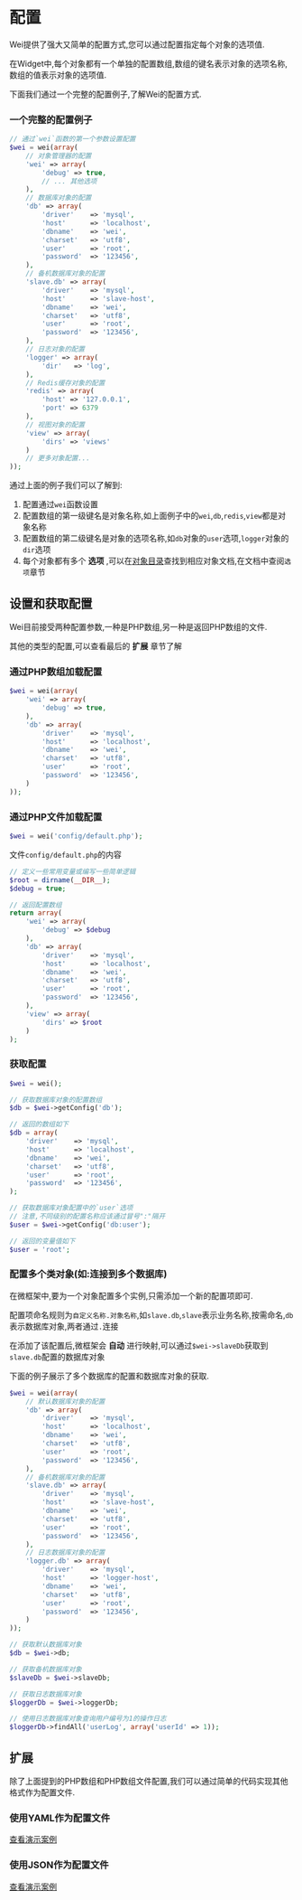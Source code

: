 # 配置

Wei提供了强大又简单的配置方式,您可以通过配置指定每个对象的选项值.

在Widget中,每个对象都有一个单独的配置数组,数组的键名表示对象的选项名称,数组的值表示对象的选项值.

下面我们通过一个完整的配置例子,了解Wei的配置方式.

### 一个完整的配置例子

```php
// 通过`wei`函数的第一个参数设置配置
$wei = wei(array(
    // 对象管理器的配置
    'wei' => array(
        'debug' => true,
        // ... 其他选项
    ),
    // 数据库对象的配置
    'db' => array(
        'driver'    => 'mysql',
        'host'      => 'localhost',
        'dbname'    => 'wei',
        'charset'   => 'utf8',
        'user'      => 'root',
        'password'  => '123456',
    ),
    // 备机数据库对象的配置
    'slave.db' => array(
        'driver'    => 'mysql',
        'host'      => 'slave-host',
        'dbname'    => 'wei',
        'charset'   => 'utf8',
        'user'      => 'root',
        'password'  => '123456',
    ),
    // 日志对象的配置
    'logger' => array(
        'dir'   => 'log',
    ),
    // Redis缓存对象的配置
    'redis' => array(
        'host' => '127.0.0.1',
        'port' => 6379
    ),
    // 视图对象的配置
    'view' => array(
        'dirs' => 'views'
    )
    // 更多对象配置...
));
```

通过上面的例子我们可以了解到:

1. 配置通过`wei`函数设置
2. 配置数组的第一级键名是对象名称,如上面例子中的`wei`,`db`,`redis`,`view`都是对象名称
3. 配置数组的第二级键名是对象的选项名称,如`db`对象的`user`选项,`logger`对象的`dir`选项
4. 每个对象都有多个 **选项** ,可以在[对象目录](README.md)查找到相应对象文档,在文档中查阅`选项`章节

## 设置和获取配置

Wei目前接受两种配置参数,一种是PHP数组,另一种是返回PHP数组的文件.

其他的类型的配置,可以查看最后的 **扩展** 章节了解

### 通过PHP数组加载配置

```php
$wei = wei(array(
    'wei' => array(
        'debug' => true,
    ),
    'db' => array(
        'driver'    => 'mysql',
        'host'      => 'localhost',
        'dbname'    => 'wei',
        'charset'   => 'utf8',
        'user'      => 'root',
        'password'  => '123456',
    )
));
```

### 通过PHP文件加载配置

```php
$wei = wei('config/default.php');
```

文件`config/default.php`的内容

```php
// 定义一些常用变量或编写一些简单逻辑
$root = dirname(__DIR__);
$debug = true;

// 返回配置数组
return array(
    'wei' => array(
        'debug' => $debug
    ),
    'db' => array(
        'driver'    => 'mysql',
        'host'      => 'localhost',
        'dbname'    => 'wei',
        'charset'   => 'utf8',
        'user'      => 'root',
        'password'  => '123456',
    ),
    'view' => array(
        'dirs' => $root
    )
);
```

### 获取配置

```php
$wei = wei();

// 获取数据库对象的配置数组
$db = $wei->getConfig('db');

// 返回的数组如下
$db = array(
    'driver'    => 'mysql',
    'host'      => 'localhost',
    'dbname'    => 'wei',
    'charset'   => 'utf8',
    'user'      => 'root',
    'password'  => '123456',
);

// 获取数据库对象配置中的`user`选项
// 注意,不同级别的配置名称应该通过冒号":"隔开
$user = $wei->getConfig('db:user');

// 返回的变量值如下
$user = 'root';
```

### 配置多个类对象(如:连接到多个数据库)

在微框架中,要为一个对象配置多个实例,只需添加一个新的配置项即可.

配置项命名规则为`自定义名称.对象名称`,如`slave.db`,`slave`表示业务名称,按需命名,`db`表示数据库对象,两者通过`.`连接

在添加了该配置后,微框架会 **自动** 进行映射,可以通过`$wei->slaveDb`获取到`slave.db`配置的数据库对象

下面的例子展示了多个数据库的配置和数据库对象的获取.

```php
$wei = wei(array(
    // 默认数据库对象的配置
    'db' => array(
        'driver'    => 'mysql',
        'host'      => 'localhost',
        'dbname'    => 'wei',
        'charset'   => 'utf8',
        'user'      => 'root',
        'password'  => '123456',
    ),
    // 备机数据库对象的配置
    'slave.db' => array(
        'driver'    => 'mysql',
        'host'      => 'slave-host',
        'dbname'    => 'wei',
        'charset'   => 'utf8',
        'user'      => 'root',
        'password'  => '123456',
    ),
    // 日志数据库对象的配置
    'logger.db' => array(
        'driver'    => 'mysql',
        'host'      => 'logger-host',
        'dbname'    => 'wei',
        'charset'   => 'utf8',
        'user'      => 'root',
        'password'  => '123456',
    )
));

// 获取默认数据库对象
$db = $wei->db;

// 获取备机数据库对象
$slaveDb = $wei->slaveDb;

// 获取日志数据库对象
$loggerDb = $wei->loggerDb;

// 使用日志数据库对象查询用户编号为1的操作日志
$loggerDb->findAll('userLog', array('userId' => 1));
```

## 扩展

除了上面提到的PHP数组和PHP数组文件配置,我们可以通过简单的代码实现其他格式作为配置文件.

### 使用YAML作为配置文件

[查看演示案例](../../../demos/using-yaml-as-wei-configuration)

### 使用JSON作为配置文件

[查看演示案例](../../../demos/using-json-as-wei-configuration)
